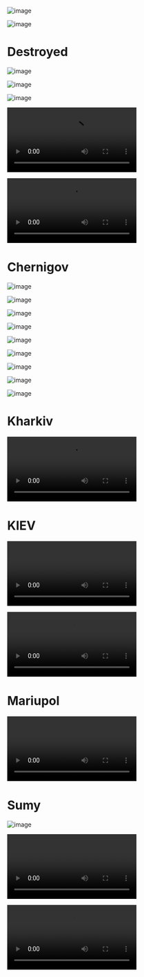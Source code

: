 ![image](https://user-images.githubusercontent.com/34960418/157416893-f53074f6-ec97-47b1-925a-0471b571d924.png)

![image](https://user-images.githubusercontent.com/34960418/157534016-f33a6607-eb2e-4324-8a46-c0e5096fe773.png)




# Destroyed

![image](https://user-images.githubusercontent.com/34960418/157521531-d8f53dc3-b902-4c7a-9e1e-50b936c9e722.png)

![image](https://user-images.githubusercontent.com/34960418/157521577-f955436c-f679-4572-835b-df7252bf4304.png)

![image](https://user-images.githubusercontent.com/34960418/157521615-528c74b7-2ec8-4fe4-a44b-9bc0838dc9c2.png)

<video 
  src="https://user-images.githubusercontent.com/34960418/157418717-c98e4054-870d-4950-9039-7925fdea072e.mp4" controls="controls" style="max-width: 730px;">
</video>

<video 
  src="https://user-images.githubusercontent.com/34960418/157520756-72e34edc-c2b4-47ab-afb0-658e0ed79963.MP4" controls="controls" style="max-width: 730px;">
</video>




# Chernigov

![image](https://user-images.githubusercontent.com/34960418/157417220-f3909da4-82ee-4f61-8189-b5057ca758b6.png)

![image](https://user-images.githubusercontent.com/34960418/157417251-054d25ba-a8ce-4fd7-9fb3-e3b926e23ae3.png)

![image](https://user-images.githubusercontent.com/34960418/157417269-fa45eba6-2443-41b7-a425-aa91b24d2c8a.png)

![image](https://user-images.githubusercontent.com/34960418/157417294-e1acec13-2a05-4dbf-8d73-68ff5bbce5e8.png)

![image](https://user-images.githubusercontent.com/34960418/157417306-1d9fc2c1-7804-4f5a-928f-278556813214.png)

![image](https://user-images.githubusercontent.com/34960418/157417329-47cbf918-860e-4c44-b56a-6fea9a3b6f04.png)

![image](https://user-images.githubusercontent.com/34960418/157417353-b0f9bb0a-4d4e-47d8-8096-31d993edc8a7.png)

![image](https://user-images.githubusercontent.com/34960418/157417383-431b99b1-9d18-410d-96c5-27c1fb78d1e0.png)

![image](https://user-images.githubusercontent.com/34960418/157417419-285e3acf-035e-46cb-9578-9ccb383537c1.png)


# Kharkiv

<video 
  src="https://user-images.githubusercontent.com/34960418/157543390-1dba3510-6836-4fe0-9031-1f9b80c4dc91.mp4" controls="controls" style="max-width: 730px;">
</video>




# KIEV

<video 
  src="https://user-images.githubusercontent.com/34960418/157536651-af6d2b23-6694-4faa-9c14-dbdeb292dd70.mp4" controls="controls" style="max-width: 730px;">
</video>

<video 
  src="https://user-images.githubusercontent.com/34960418/157543948-86663b3e-1843-4c96-b7d7-f4b0a329eb1f.mp4" controls="controls" style="max-width: 730px;">
</video>






# Mariupol

<video 
  src="https://user-images.githubusercontent.com/34960418/157537228-67b72c19-eac5-4840-aee6-c36c8e64ca5c.mp4" controls="controls" style="max-width: 730px;">
</video>






# Sumy

![image](https://user-images.githubusercontent.com/34960418/157429466-9328f8c6-6651-402f-97fa-7dbef9174910.png)

<video 
  src="https://user-images.githubusercontent.com/34960418/157429506-ff5b0fca-753c-417d-ac0b-ae6fbb56d648.MP4" controls="controls" style="max-width: 730px;">
</video>

<video 
  src="https://user-images.githubusercontent.com/34960418/157429515-9a86d43b-adf1-4a0c-96d6-337c65144242.MP4" controls="controls" style="max-width: 730px;">
</video>


